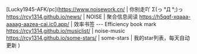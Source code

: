 [Lucky1945-AFK/pc](https://www.noisework.cn/ | 你别走吖 Σ(っ °Д °;)っ
https://rcy1314.github.io/news/ | NOISE | 聚合信息阅读
https://h5qqf-xqaaa-aaaag-aazea-cai.ic0.app/ | 效率书签 --- Efficiency book mark
https://rcy1314.github.io/musiclist/ | noise-music
https://rcy1314.github.io/some-stars/ | some-stars | 我的star列表，每天自动更新
)
